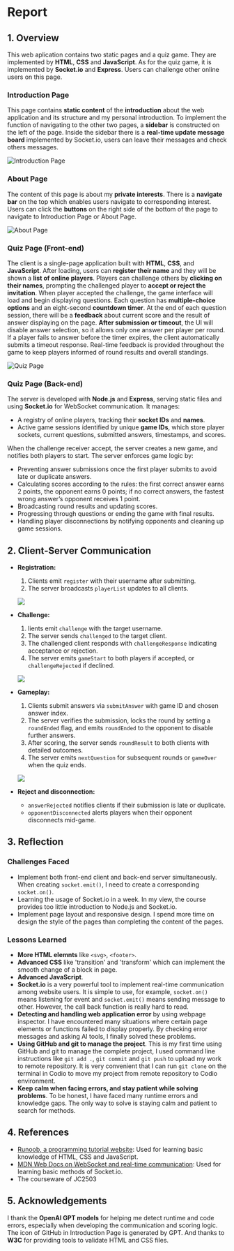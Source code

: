 # Report

## 1. Overview

This web aplication contains two static pages and a quiz game. They are implemented by **HTML**, **CSS** and **JavaScript**. 
As for the quiz game, it is implemented by **Socket.io** and **Express**. 
Users can challenge other online users on this page.

### Introduction Page

This page contains **static content** of the **introduction** about the web application and its structure and my personal introduction.
To implement the function of navigating to the other two pages, a **sidebar** is constructed on the left of the page.
Inside the sidebar there is a **real-time update message board** implemented by Socket.io, users can leave their messages and check others messages.

![Introduction Page](public/assets/images/screenshots/IntroductionPage.png)

### About Page

The content of this page is about my **private interests**.
There is a **navigate bar** on the top which enables users navigate to corresponding interest.
Users can click the **buttons** on the right side of the bottom of the page to navigate to Introduction Page or About Page.

![About Page](public/assets/images/screenshots/AboutPage.png)

### Quiz Page (Front-end)

The client is a single-page application built with **HTML**, **CSS**, and **JavaScript**. 
After loading, users can **register their name** and they will be shown a **list of online players**. 
Players can challenge others by **clicking on their names**, prompting the challenged player to **accept or reject the invitation**. 
When player accepted the challenge, the game interface will load and begin displaying questions. 
Each question has **multiple-choice options** and an eight-second **countdown timer**. 
At the end of each question session, there will be a **feedback** about current score and the result of answer displaying on the page. 
**After submission or timeout**, the UI will disable answer selection, so it allows only one answer per player per round. 
If a player fails to answer before the timer expires, the client automatically submits a timeout response. 
Real-time feedback is provided throughout the game to keep players informed of round results and overall standings.

![Quiz Page](public/assets/images/screenshots/QuizPage.png)

### Quiz Page (Back-end)

The server is developed with **Node.js** and **Express**, serving static files and using **Socket.io** for WebSocket communication. It manages:

- A registry of online players, tracking their **socket IDs** and **names**.
- Active game sessions identified by unique **game IDs**, which store player sockets, current questions, submitted answers, timestamps, and scores.

When the challenge receiver accept, the server creates a new game, and notifies both players to start. The server enforces game logic by:

- Preventing answer submissions once the first player submits to avoid late or duplicate answers.
- Calculating scores according to the rules: the first correct answer earns 2 points, the opponent earns 0 points; if no correct answers, the fastest wrong answer’s opponent receives 1 point.
- Broadcasting round results and updating scores.
- Progressing through questions or ending the game with final results.
- Handling player disconnections by notifying opponents and cleaning up game sessions.

## 2. Client-Server Communication

- **Registration:**
  1. Clients emit `register` with their username after submitting.
  2. The server broadcasts `playerList` updates to all clients.

  ![](public/assets/images/screenshots/playerList.png)

- **Challenge:**
  1. lients emit `challenge` with the target username.
  2. The server sends `challenged` to the target client.
  3. The challenged client responds with `challengeResponse` indicating acceptance or rejection.
  4. The server emits `gameStart` to both players if accepted, or `challengeRejected` if declined.

  ![](public/assets/images/screenshots/challenge.png)

- **Gameplay:**
  1. Clients submit answers via `submitAnswer` with game ID and chosen answer index.
  2. The server verifies the submission, locks the round by setting a `roundEnded` flag, and emits `roundEnded` to the opponent to disable further answers.
  3. After scoring, the server sends `roundResult` to both clients with detailed outcomes.
  4. The server emits `nextQuestion` for subsequent rounds or `gameOver` when the quiz ends.
  
  ![](public/assets/images/screenshots/game.png)

- **Reject and disconnection:**
  - `answerRejected` notifies clients if their submission is late or duplicate.
  - `opponentDisconnected` alerts players when their opponent disconnects mid-game.

## 3. Reflection

### Challenges Faced

- Implement both front-end client and back-end server simultaneously. When creating `socket.emit()`, I need to create a corresponding `socket.on()`.
- Learning the usage of Socket.io in a week. In my view, the course provides too little introduction to Node.js and Socket.io.
- Implement page layout and responsive design. I spend more time on design the style of the pages than completing the content of the pages.

### Lessons Learned

- **More HTML elemnts** like `<svg>`, `<footer>`.
- **Advanced CSS** like 'transition' and 'transform' which can implement the smooth change of a block in page.
- **Advanced JavaScript**.
- **Socket.io** is a very powerful tool to implement real-time communication among website users. It is simple to use, for example, `socket.on()` means listening for event and `socket.emit()` means sending message to other. However, the call back function is really hard to read.
- **Detecting and handling web application error** by using webpage inspector. I have encountered many situations where certain page elements or functions failed to display properly. By checking error messages and asking AI tools, I finally solved these problems.
- **Using GitHub and git to manage the project**. This is my first time using GitHub and git to manage the complete project, I used command line instructions like `git add .`, `git commit` and `git push` to upload my work to remote repository. It is very convenient that I can run `git clone` on the terminal in Codio to move my project from remote repository to Codio environment.
- **Keep calm when facing errors, and stay patient while solving problems**. To be honest, I have faced many runtime errors and knowledge gaps. The only way to solve is staying calm and patient to search for methods.

## 4. References

- [Runoob, a programming tutorial website](www.runoob.com): Used for learning basic knowledge of HTML, CSS and JavaScript.
- [MDN Web Docs on WebSocket and real-time communication](https://developer.mozilla.org/en-US/docs/Web/API/WebSockets_API): Used for learning basic methods of Socket.io.
- The courseware of JC2503

## 5. Acknowledgements

I thank the **OpenAI GPT models** for helping me detect runtime and code errors, especially when developing the communication and scoring logic. The icon of GitHub in Introduction Page is generated by GPT. And thanks to **W3C** for providing tools to validate HTML and CSS files. 